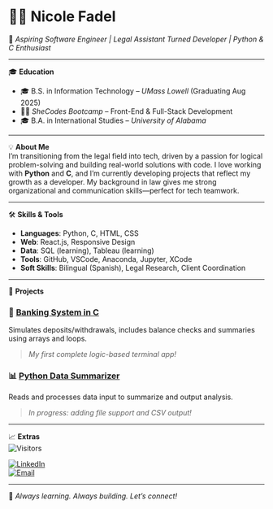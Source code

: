 # 👩‍💻 Nicole Fadel

🌟 *Aspiring Software Engineer | Legal Assistant Turned Developer | Python & C Enthusiast*

---

🎓 **Education**  
- 🎓 B.S. in Information Technology – *UMass Lowell* (Graduating Aug 2025)  
- 👩‍💻 *SheCodes Bootcamp* – Front-End & Full-Stack Development  
- 🎓 B.A. in International Studies – *University of Alabama*  

---

💡 **About Me**  
I’m transitioning from the legal field into tech, driven by a passion for logical problem-solving and building real-world solutions with code. I love working with **Python** and **C**, and I’m currently developing projects that reflect my growth as a developer. My background in law gives me strong organizational and communication skills—perfect for tech teamwork.

---

🛠️ **Skills & Tools**  
- **Languages**: Python, C, HTML, CSS  
- **Web**: React.js, Responsive Design  
- **Data**: SQL (learning), Tableau (learning)  
- **Tools**: GitHub, VSCode, Anaconda, Jupyter, XCode  
- **Soft Skills**: Bilingual (Spanish), Legal Research, Client Coordination  

---

📌 **Projects**  
### 🧮 [Banking System in C](#)  
Simulates deposits/withdrawals, includes balance checks and summaries using arrays and loops.  
> *My first complete logic-based terminal app!*

### 📊 [Python Data Summarizer](#)  
Reads and processes data input to summarize and output analysis.  
> *In progress: adding file support and CSV output!*

---

📈 **Extras**  
![Visitors](https://komarev.com/ghpvc/?username=nicolefadel21&color=blue)

[![LinkedIn](https://img.shields.io/badge/LinkedIn-Connect-blue?style=flat-square&logo=linkedin)](https://www.linkedin.com/in/nicole-fadel)  
[![Email](https://img.shields.io/badge/Email-nicolefadel21@gmail.com-informational?style=flat-square&logo=gmail)](mailto:nicolefadel21@gmail.com)

---

🚀 *Always learning. Always building. Let’s connect!*
